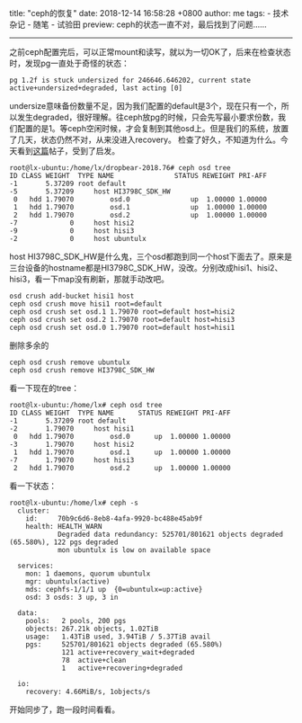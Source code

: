 title: "ceph的恢复"
date: 2018-12-14 16:58:28 +0800
author: me
tags:
    - 技术杂记
    - 随笔
    - 试验田
preview: ceph的状态一直不对，最后找到了问题......

---

之前ceph配置完后，可以正常mount和读写，就以为一切OK了，后来在检查状态时，发现pg一直处于奇怪的状态：
```
pg 1.2f is stuck undersized for 246646.646202, current state active+undersized+degraded, last acting [0]
```
undersize意味备份数量不足，因为我们配置的default是3个，现在只有一个，所以发生degraded，很好理解。往ceph放pg的时候，只会先写最小要求份数，我们配置的是1。等ceph空闲时候，才会复制到其他osd上。但是我们的系统，放置了几天，状态仍然不对，从来没进入recovery。
检查了好久，不知道为什么。今天看到[这篇](https://blog.csdn.net/chenwei8280/article/details/80785595)帖子，受到了启发。
```
root@lx-ubuntu:/home/lx/dropbear-2018.76# ceph osd tree
ID CLASS WEIGHT  TYPE NAME               STATUS REWEIGHT PRI-AFF
-1       5.37209 root default
-5       5.37209     host HI3798C_SDK_HW
 0   hdd 1.79070         osd.0               up  1.00000 1.00000
 1   hdd 1.79070         osd.1               up  1.00000 1.00000
 2   hdd 1.79070         osd.2               up  1.00000 1.00000
-7             0     host hisi2
-9             0     host hisi3
-2             0     host ubuntulx
```
host HI3798C_SDK_HW是什么鬼，三个osd都跑到同一个host下面去了。原来是三台设备的hostname都是HI3798C_SDK_HW，没改。分别改成hisi1、hisi2、hisi3，看一下map没有刷新，那就手动改吧。
```
osd crush add-bucket hisi1 host
ceph osd crush move hisi1 root=default
ceph osd crush set osd.1 1.79070 root=default host=hisi2
ceph osd crush set osd.2 1.79070 root=default host=hisi3
ceph osd crush set osd.0 1.79070 root=default host=hisi1
```
删除多余的
```
ceph osd crush remove ubuntulx
ceph osd crush remove HI3798C_SDK_HW
```
看一下现在的tree：
```
root@lx-ubuntu:/home/lx# ceph osd tree
ID CLASS WEIGHT  TYPE NAME      STATUS REWEIGHT PRI-AFF
-1       5.37209 root default
-2       1.79070     host hisi1
 0   hdd 1.79070         osd.0      up  1.00000 1.00000
-3       1.79070     host hisi2
 1   hdd 1.79070         osd.1      up  1.00000 1.00000
-7       1.79070     host hisi3
 2   hdd 1.79070         osd.2      up  1.00000 1.00000
```
看一下状态：
```
root@lx-ubuntu:/home/lx# ceph -s
  cluster:
    id:     70b9c6d6-8eb8-4afa-9920-bc488e45ab9f
    health: HEALTH_WARN
            Degraded data redundancy: 525701/801621 objects degraded (65.580%), 122 pgs degraded
            mon ubuntulx is low on available space

  services:
    mon: 1 daemons, quorum ubuntulx
    mgr: ubuntulx(active)
    mds: cephfs-1/1/1 up  {0=ubuntulx=up:active}
    osd: 3 osds: 3 up, 3 in

  data:
    pools:   2 pools, 200 pgs
    objects: 267.21k objects, 1.02TiB
    usage:   1.43TiB used, 3.94TiB / 5.37TiB avail
    pgs:     525701/801621 objects degraded (65.580%)
             121 active+recovery_wait+degraded
             78  active+clean
             1   active+recovering+degraded

  io:
    recovery: 4.66MiB/s, 1objects/s
```
开始同步了，跑一段时间看看。